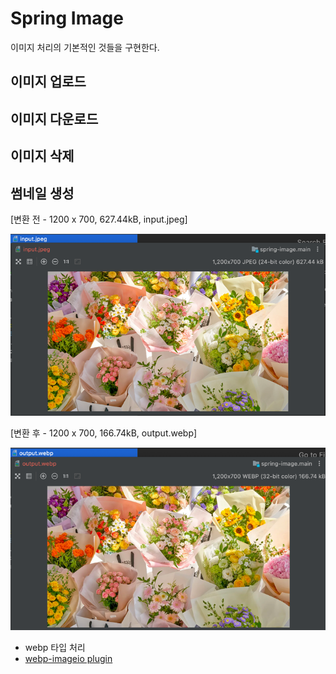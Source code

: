 # Spring Image

이미지 처리의 기본적인 것들을 구현한다.

## 이미지 업로드

## 이미지 다운로드

## 이미지 삭제

## 썸네일 생성

[변환 전 - 1200 x 700, 627.44kB, input.jpeg]

![img.png](src/main/resources/files/before.png)

[변환 후 - 1200 x 700, 166.74kB, output.webp]

![after.png](src/main/resources/files/after.png)

- webp 타입 처리
- [webp-imageio plugin](https://github.com/sejda-pdf/webp-imageio)
